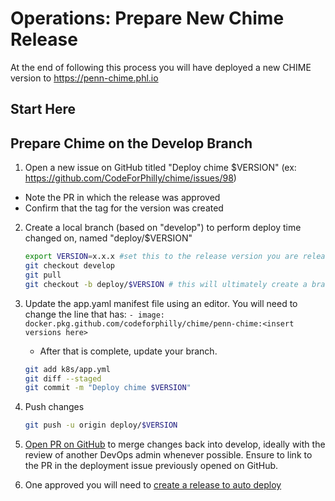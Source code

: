 # Operations: Prepare New Chime Release

At the end of following this process you will have deployed a new CHIME version to https://penn-chime.phl.io

## Start Here

## Prepare Chime on the Develop Branch

1. Open a new issue on GitHub titled "Deploy chime $VERSION" (ex: https://github.com/CodeForPhilly/chime/issues/98)
  * Note the PR in which the release was approved
  * Confirm that the tag for the version was created
2. Create a local branch (based on "develop") to perform deploy time changed on, named "deploy/$VERSION"

    ```bash
    export VERSION=x.x.x #set this to the release version you are releasing. (export VERSION=1.1.1 for version 1.1.1)
    git checkout develop
    git pull
    git checkout -b deploy/$VERSION # this will ultimately create a branch deploy/1.1.1 (from the reference above)
    ```

3. Update the app.yaml manifest file using an editor. You will need to change the line that has: ```- image: docker.pkg.github.com/codeforphilly/chime/penn-chime:<insert versions here>```
    * After that is complete, update your branch.

    ```bash
    git add k8s/app.yml
    git diff --staged
    git commit -m "Deploy chime $VERSION"
    ```

4. Push changes

    ```bash
    git push -u origin deploy/$VERSION
    ```

5. [Open PR on GitHub](https://github.com/CodeForPhilly/chime/compare) to merge changes back into develop, ideally with
 the review of another DevOps admin whenever possible. Ensure to link
 to the PR in the deployment issue previously opened on GitHub.

6. One approved you will need to [create a release to auto deploy](release-process.md)
